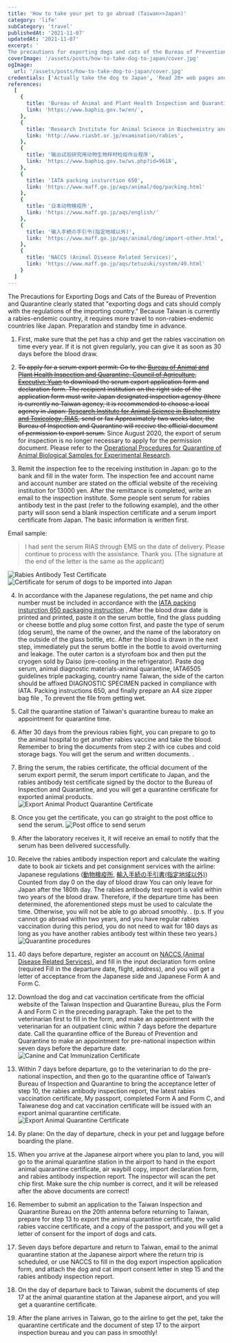```yaml
---
title: 'How to take your pet to go abroad (Taiwan>>Japan)'
category: 'life'
subCategory: 'travel'
publishedAt: '2021-11-07'
updatedAt: '2021-11-07'
excerpt: '
The precautions for exporting dogs and cats of the Bureau of Prevention and Quarantine clearly stated that "exporting dogs and cats should comply with the regulations of the importing country." Because Taiwan is currently a rabies-endemic country, it takes more advances to travel to non-rabies-endemic countries like Japan. Preparation and standby time.'
coverImage: '/assets/posts/how-to-take-dog-to-japan/cover.jpg'
ogImage:
  url: '/assets/posts/how-to-take-dog-to-japan/cover.jpg'
credentials: ['Actually take the dog to Japan', 'Read 20+ web pages and articles']
references:
  [
    {
      title: 'Bureau of Animal and Plant Health Inspection and Quarantine, Council of Agriculture, Executive Yuan',
      link: 'https://www.baphiq.gov.tw/en/',
    },
    {
      title: 'Research Institute for Animal Science in Biochemistry and Toxicology, RIAS',
      link: 'http://www.riasbt.or.jp/examination/rabies',
    },
    {
      title: '输出试验研究用动物生物样材检疫作业程序',
      link: 'https://www.baphiq.gov.tw/ws.php?id=9618',
    },
    {
      title: 'IATA packing insturction 650',
      link: 'https://www.maff.go.jp/aqs/animal/dog/packing.html'
    },
    {
      title: '日本动物検疫所',
      link: 'https://www.maff.go.jp/aqs/english/'
    },
    {
      title: '输入手続の手引书(指定地域以外)',
      link: 'https://www.maff.go.jp/aqs/animal/dog/import-other.html',
    },
    {
      title: 'NACCS (Animal Disease Related Services)',
      link: 'https://www.maff.go.jp/aqs/tetuzuki/system/49.html'
    }
  ]
---
```


The Precautions for Exporting Dogs and Cats of the Bureau of Prevention and Quarantine clearly stated that "exporting dogs and cats should comply with the regulations of the importing country." Because Taiwan is currently a rabies-endemic country, it requires more travel to non-rabies-endemic countries like Japan. Preparation and standby time in advance.

1. First, make sure that the pet has a chip and get the rabies vaccination on time every year. If it is not given regularly, you can give it as soon as 30 days before the blood draw.

2. <del>To apply for a serum export permit: Go to the [Bureau of Animal and Plant Health Inspection and Quarantine, Council of Agriculture, Executive Yuan](https://www.baphiq.gov.tw/en/) to download the serum export application form and declaration form. The recipient institution on the right side of the application form must write Japan designated inspection agency (there is currently no Taiwan agency, it is recommended to choose a local agency in Japan: [Research Institute for Animal Science in Biochemistry and Toxicology, RIAS](http://www.riasbt.or.jp/examination/rabies), send or fax Approximately two weeks later, the Bureau of Inspection and Quarantine will receive the official document of permission to export serum.</del> Since August 2020, the export of serum for inspection is no longer necessary to apply for the permission document. Please refer to the [Operational Procedures for Quarantine of Animal Biological Samples for Experimental Research](https://www.baphiq.gov.tw/ws.php?id=9618).

3. Remit the inspection fee to the receiving institution in Japan: go to the bank and fill in the water form. The inspection fee and account name and account number are stated on the official website of the receiving institution for 13000 yen. After the remittance is completed, write an email to the inspection institute. Some people sent serum for rabies antibody test in the past (refer to the following example), and the other party will soon send a blank inspection certificate and a serum import certificate from Japan. The basic information is written first.

Email sample:

> I had sent the serum RIAS through EMS on the date of delivery. Please continue to process with the assistance. Thank you. (The signature at the end of the letter is the same as the applicant)

![Rabies Antibody Test Certificate](https://i.imgur.com/513u8jA.png)
![Certificate for serum of dogs to be imported into Japan](https://i.imgur.com/gzeyOH0.png)

4. In accordance with the Japanese regulations, the pet name and chip number must be included in accordance with the [IATA packing insturction 650 packaging instruction](https://www.maff.go.jp/aqs/animal/dog/packing.html) , After the blood draw date is printed and printed, paste it on the serum bottle, find the glass pudding or cheese bottle and plug some cotton first, and paste the type of serum (dog serum), the name of the owner, and the name of the laboratory on the outside of the glass bottle, etc. After the blood is drawn in the next step, immediately put the serum bottle in the bottle to avoid overturning and leakage. The outer carton is a styrofoam box and then put the cryogen sold by Daiso (pre-cooling in the refrigerator). Paste dog serum, animal diagnostic materials-animal quarantine, IATA6505 guidelines triple packaging, country name Taiwan, the side of the carton should be affixed DIAGNOSTIC SPECIMEN packed in compliance with IATA. Packing instructions 650, and finally prepare an A4 size zipper bag file , To prevent the file from getting wet.

5. Call the quarantine station of Taiwan's quarantine bureau to make an appointment for quarantine time.

6. After 30 days from the previous rabies fight, you can prepare to go to the animal hospital to get another rabies vaccine and take the blood. Remember to bring the documents from step 2 with ice cubes and cold storage bags. You will get the serum and written documents. .

7. Bring the serum, the rabies certificate, the official document of the serum export permit, the serum import certificate to Japan, and the rabies antibody test certificate signed by the doctor to the Bureau of Inspection and Quarantine, and you will get a quarantine certificate for exported animal products.
   ![Export Animal Product Quarantine Certificate](https://i.imgur.com/IG3pJxk.jpg)

8. Once you get the certificate, you can go straight to the post office to send the serum.
   ![Post office to send serum](https://i.imgur.com/bHy6peh.png)

9. After the laboratory receives it, it will receive an email to notify that the serum has been delivered successfully.

10. Receive the rabies antibody inspection report and calculate the waiting date to book air tickets and pet consignment services with the airline: Japanese regulations ([動物検疫所](https://www.maff.go.jp/aqs/english/), [輸入手続の手引書(指定地域以外)](https://www.maff.go.jp/aqs/animal/dog/import-other.html)) Counted from day 0 on the day of blood draw You can only leave for Japan after the 180th day. The rabies antibody test report is valid within two years of the blood draw. Therefore, if the departure time has been determined, the aforementioned steps must be used to calculate the time. Otherwise, you will not be able to go abroad smoothly. . (p.s. If you cannot go abroad within two years, and you have regular rabies vaccination during this period, you do not need to wait for 180 days as long as you have another rabies antibody test within these two years.)
    ![Quarantine procedures](https://i.imgur.com/YlzA3YT.png)

11. 40 days before departure, register an account on [NACCS (Animal Disease Related Services)](https://www.maff.go.jp/aqs/tetuzuki/system/49.html), and fill in the input declaration form online (required Fill in the departure date, flight, address), and you will get a letter of acceptance from the Japanese side and Japanese Form A and Form C.

12. Download the dog and cat vaccination certificate from the official website of the Taiwan Inspection and Quarantine Bureau, plus the Form A and Form C in the preceding paragraph. Take the pet to the veterinarian first to fill in the form, and make an appointment with the veterinarian for an outpatient clinic within 7 days before the departure date. Call the quarantine office of the Bureau of Prevention and Quarantine to make an appointment for pre-national inspection within seven days before the departure date.
    ![Canine and Cat Immunization Certificate](https://i.imgur.com/AtxHft0.png)

13. Within 7 days before departure, go to the veterinarian to do the pre-national inspection, and then go to the quarantine office of Taiwan’s Bureau of Inspection and Quarantine to bring the acceptance letter of step 10, the rabies antibody inspection report, the latest rabies vaccination certificate, My passport, completed Form A and Form C, and Taiwanese dog and cat vaccination certificate will be issued with an export animal quarantine certificate.
    ![Export Animal Quarantine Certificate](https://i.imgur.com/yl2xgJz.png)

14. By plane: On the day of departure, check in your pet and luggage before boarding the plane.

15. When you arrive at the Japanese airport where you plan to land, you will go to the animal quarantine station in the airport to hand in the export animal quarantine certificate, air waybill copy, import declaration form, and rabies antibody inspection report. The inspector will scan the pet chip first. Make sure the chip number is correct, and it will be released after the above documents are correct!

16. Remember to submit an application to the Taiwan Inspection and Quarantine Bureau on the 20th antenna before returning to Taiwan, prepare for step 13 to export the animal quarantine certificate, the valid rabies vaccine certificate, and a copy of the passport, and you will get a letter of consent for the import of dogs and cats.

17. Seven days before departure and return to Taiwan, email to the animal quarantine station at the Japanese airport where the return trip is scheduled, or use NACCS to fill in the dog export inspection application form, and attach the dog and cat import consent letter in step 15 and the rabies antibody inspection report.

18. On the day of departure back to Taiwan, submit the documents of step 17 at the animal quarantine station at the Japanese airport, and you will get a quarantine certificate.

19. After the plane arrives in Taiwan, go to the airline to get the pet, take the quarantine certificate and the document of step 17 to the airport inspection bureau and you can pass in smoothly!
